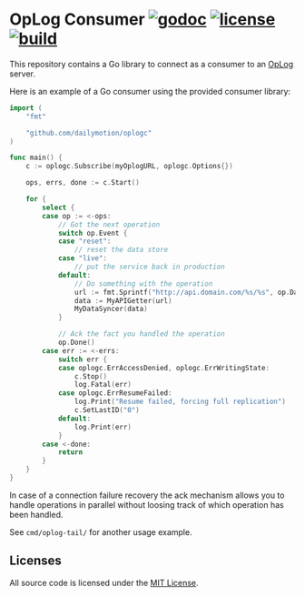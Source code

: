 # OpLog Consumer [![godoc](http://img.shields.io/badge/godoc-reference-blue.svg?style=flat)](https://godoc.org/github.com/dailymotion/oplogc) [![license](http://img.shields.io/badge/license-MIT-red.svg?style=flat)](https://raw.githubusercontent.com/dailymotion/oplogc/master/LICENSE) [![build](https://img.shields.io/travis/dailymotion/oplogc.svg?style=flat)](https://travis-ci.org/dailymotion/oplogc)

This repository contains a Go library to connect as a consumer to an [OpLog](https://github.com/dailymotion/oplog) server.

Here is an example of a Go consumer using the provided consumer library:

```go
import (
    "fmt"

    "github.com/dailymotion/oplogc"
)

func main() {
    c := oplogc.Subscribe(myOplogURL, oplogc.Options{})

    ops, errs, done := c.Start()

    for {
        select {
        case op := <-ops:
            // Got the next operation
            switch op.Event {
            case "reset":
                // reset the data store
            case "live":
                // put the service back in production
            default:
                // Do something with the operation
                url := fmt.Sprintf("http://api.domain.com/%s/%s", op.Data.Type, op.Data.ID)
                data := MyAPIGetter(url)
                MyDataSyncer(data)
            }

            // Ack the fact you handled the operation
            op.Done()
        case err := <-errs:
            switch err {
            case oplogc.ErrAccessDenied, oplogc.ErrWritingState:
                c.Stop()
                log.Fatal(err)
            case oplogc.ErrResumeFailed:
                log.Print("Resume failed, forcing full replication")
                c.SetLastID("0")
            default:
                log.Print(err)
            }
        case <-done:
            return
        }
    }
}
```

In case of a connection failure recovery the ack mechanism allows you to handle operations in parallel without loosing track of which operation has been handled.

See `cmd/oplog-tail/` for another usage example.

## Licenses

All source code is licensed under the [MIT License](LICENSE).
